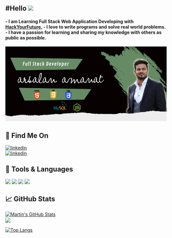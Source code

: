 


<h2>#Hello <img src="https://raw.githubusercontent.com/MartinHeinz/MartinHeinz/master/wave.gif" width="30px"></h2>
<h4 style="position: 0px auto"> 
- I am Learning Full Stack Web Application Developing with <a href="https://github.com/orgs/HackYourFuture/dashboard">HackYourFuture.</a>
- I love to write programs and solve real world problems.
- I have a passion for learning and sharing my knowledge with others as public as possible. </h4>



![Header](https://github.com/arsalanamanat/arsalanamanat/blob/63a99f0fcb425ab946edd2d75ea9f226e624b317/readME_header.jpg)




  
  ## 📱 Find Me On
  
  [<img src='https://img.shields.io/badge/linkedin-%230077B5.svg?&style=for-the-badge&logo=linkedin&logoColor=white' alt='linkedin'>](https://www.linkedin.com/in/arsalanamanat/ )  
  [<img src='https://img.shields.io/badge/GitHub-100000?style=for-the-badge&logo=github&logoColor=white' alt='linkedin'>](https://www.github.com/arsalanamanat/)  
  

  
  
  ## 🧰 Tools & Languages
 <img src = "https://img.shields.io/badge/HTML5-E34F26?style=for-the-badge&logo=html5&logoColor=white">  <img src = "https://img.shields.io/badge/CSS3-1572B6?style=for-the-badge&logo=css3&logoColor=white">   <img src = "https://img.shields.io/badge/JavaScript-F7DF1E?style=for-the-badge&logo=javascript&logoColor=black">  <img src = "https://img.shields.io/badge/ReactJs-61DAFB?style=for-the-badge&logo=react&logoColor=white">
 
 
  ## &#x1f4c8; GitHub Stats
  

<a href="https://github.com/arsalanamanat/arsalanamanat">
  <img align="center" src="https://github-readme-stats.vercel.app/api?username=arsalanamanat&show_icons=true&line_height=27&count_private=true&title_color=ffffff&text_color=c9cacc&icon_color=2bbc8a&bg_color=1d1f21" alt="Martin's GitHub Stats" />
</a>


</br>
<a href="https://github.com/arsalanamanat/HackYourChatApp.git">
  <img align="center" src="https://github-readme-stats.vercel.app/api/pin/?username=arsalanamanat&repo=HackYourChatApp&title_color=ffffff&text_color=c9cacc&icon_color=2bbc8a&bg_color=1d1f21" />
</a>

[![Top Langs](https://github-readme-stats.vercel.app/api/top-langs/?username=arsalanamanatp&title_color=ffffff&text_color=c9cacc&icon_color=2bbc8a&bg_color=1d1f21)](https://github.com/anuraghazra/github-readme-stats)

<br>

